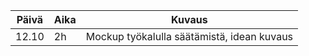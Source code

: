 | Päivä | Aika | Kuvaus 
| ----- | ---- | -------
| 12.10 | 2h   | Mockup työkalulla säätämistä, idean kuvaus
